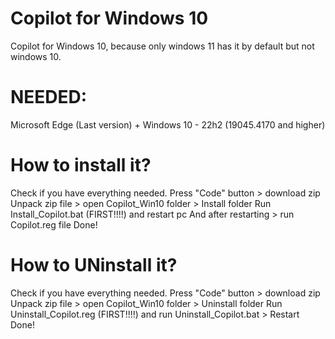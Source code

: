 # Copilot for Windows 10
Copilot for Windows 10, because only windows 11 has it by default but not windows 10.

# NEEDED:
Microsoft Edge (Last version) + Windows 10 - 22h2 (19045.4170 and higher)

# How to install it?
Check if you have everything needed.
Press "Code" button > download zip
Unpack zip file > open Copilot_Win10 folder > Install folder
Run Install_Copilot.bat (FIRST!!!!) and restart pc
And after restarting > run Copilot.reg file
Done!

# How to UNinstall it?
Check if you have everything needed.
Press "Code" button > download zip
Unpack zip file > open Copilot_Win10 folder > Uninstall folder
Run Uninstall_Copilot.reg (FIRST!!!!) and run Uninstall_Copilot.bat > Restart
Done!
